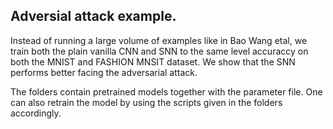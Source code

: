 ## Adversial attack example.
Instead of running a large volume of examples like in Bao Wang etal, we train both the plain vanilla CNN and SNN to the same level accuraccy on both the MNIST and FASHION MNSIT
dataset. We show that the SNN performs better facing the adversarial attack.

The folders contain pretrained models together with the parameter file. One can also retrain the model by using the scripts given in the folders accordingly. 
